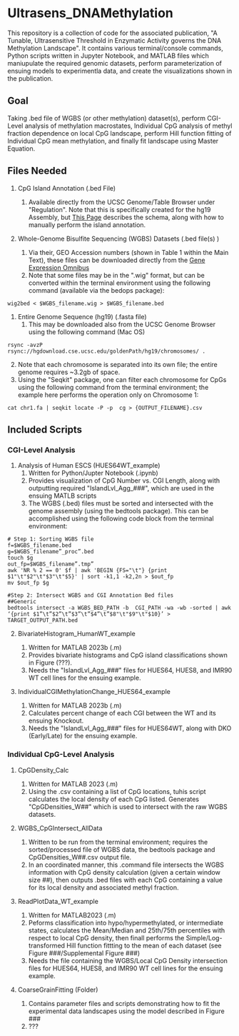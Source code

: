 # Ultrasens_DNAMethylation
This repository is a collection of code for the associated publication, "A Tunable, Ultrasensitive Threshold in Enzymatic Activity governs the DNA Methylation Landscape". It contains various terminal/console commands, Python scripts written in Jupyter Notebook, and MATLAB files which maniupulate the required genomic datasets, perform parameterization of ensuing models to experimentla data, and create the visualizations shown in the publication. 

## Goal
Taking .bed file of WGBS (or other methylation) dataset(s), perform CGI-Level analysis of methylation macrostates, Individual CpG analysis of methyl fraction dependence on local CpG landscape, perform Hill function fitting of Individual CpG mean methylation, and finally fit landscape using Master Equation.

## Files Needed
1. CpG Island Annotation (.bed File)
	1. Available directly from the UCSC Genome/Table Browser under "Regulation". Note that this is specifically created for the hg19 Assembly, but [This Page](https://genome.ucsc.edu/cgi-bin/hgTrackUi?g=cpgIslandExt) describes the schema, along with how to manually perform the island annotation.
    
1. Whole-Genome Bisulfite Sequencing (WGBS) Datasets (.bed file(s) )
   1. Via their, GEO Accession numbers (shown in Table 1 within the Main Text), these files can be downloaded directly from the [Gene Expression Omnibus](https://www.ncbi.nlm.nih.gov/geo/)
   2. Note that some files may be in the ".wig" format, but can be converted within the terminal environment using the following command (available via the bedops package):
      
```
wig2bed < $WGBS_filename.wig > $WGBS_filename.bed
```
      
1. Entire Genome Sequence (hg19) (.fasta file)
   1. This may be downloaded also from the UCSC Genome Browser using the following command (Mac OS)

```
rsync -avzP rsync://hgdownload.cse.ucsc.edu/goldenPath/hg19/chromosomes/ .
```
   2. Note that each chromosome is separated into its own file; the entire genome requires ~3.2gb of space.
   3. Using the "Seqkit" package, one can filter each chromosome for CpGs using the following command from the terminal environment; the example here performs the operation only on Chromosome 1:
```
cat chr1.fa | seqkit locate -P -p  cg > {OUTPUT_FILENAME}.csv
```

## Included Scripts
### CGI-Level Analysis
1. Analysis of Human ESCS (HUES64WT_example)
   1. Written for Python/Jupter Notebook (.ipynb)
   2. Provides visualization of CpG Number vs. CGI Length, along with outputting required "IslandLvl_Agg_###", which are used in the ensuing MATLB scripts
   3. The WGBS (.bed) files must be sorted and intersected with the genome assembly (using the bedtools package). This can be accomplished using the following code block from the terminal environment:
```
# Step 1: Sorting WGBS file
f=$WGBS_filename.bed
g=$WGBS_filename”_proc”.bed
touch $g 
out_fp=$WGBS_filename”.tmp”
awk 'NR % 2 == 0' $f | awk 'BEGIN {FS="\t"} {print $1"\t"$2"\t"$3"\t"$5}' | sort -k1,1 -k2,2n > $out_fp
mv $out_fp $g

#Step 2: Intersect WGBS and CGI Annotation Bed files
##Generic
bedtools intersect -a WGBS_BED_PATH -b  CGI_PATH -wa -wb -sorted | awk ‘{print $1”\t”$2”\t”$3”\t”$4”\t”$8"\t"$9"\t"$10}’ > TARGET_OUTPUT_PATH.bed
```

2. BivariateHistogram_HumanWT_example
   1. Written for MATLAB  2023b (.m)
   2. Provides bivariate histograms and CpG island classifications shown in Figure (???).
   3. Needs the "IslandLvl_Agg_###" files for HUES64, HUES8, and IMR90 WT cell lines for the ensuing example.

3. IndividualCGIMethylationChange_HUES64_example
   1. Written for MATLAB 2023b (.m)
   2. Calculates percent change of each CGI between the WT and its ensuing Knockout.
   3. Needs the "IslandLvl_Agg_###" files for HUES64WT, along with DKO (Early/Late) for the ensuing example.

### Individual CpG-Level Analysis
1. CpGDensity_Calc
   1. Written for MATLAB 2023 (.m)
   2. Using the .csv containing a list of CpG locations, tuhis script calculates the local density of each CpG listed. Generates "CpGDensities_W##" which is used to intersect with the raw WGBS datasets.

2. WGBS_CpGIntersect_AllData
   1. Written to be run from the terminal environment; requires the sorted/processed file of WGBS data, the bedtools package and CpGDensities_W##.csv output file.
   2. In an coordinated manner, this .command file intersects the WGBS information with CpG density calculation (given a certain window size ##), then outputs .bed files with each CpG containing a value for its local density and associated methyl fraction.

3. ReadPlotData_WT_example
   1. Written for MATLAB2023 (.m)
   2. Peforms classification into hypo/hypermethylated, or intermediate states, calculates the Mean/Median and 25th/75th percentiles with respect to local CpG density, then finall performs the Simple/Log-transformed Hill function fittting to the mean of each dataset (see Figure ###/Supplemental Figure ###)
   3. Needs the file containing the WGBS/Local CpG Density intersection files for HUES64, HUES8, and IMR90 WT cell lines for the ensuing example.
  
4. CoarseGrainFitting (Folder)
   1. Contains parameter files and scripts demonstrating how to fit the experimental data landscapes using the model described in Figure ###
   2. ???
